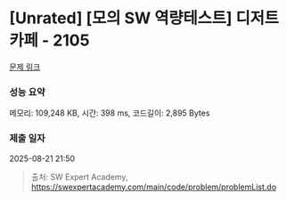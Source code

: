 # [Unrated] [모의 SW 역량테스트] 디저트 카페 - 2105 

[문제 링크](https://swexpertacademy.com/main/code/problem/problemDetail.do?contestProbId=AV5VwAr6APYDFAWu) 

### 성능 요약

메모리: 109,248 KB, 시간: 398 ms, 코드길이: 2,895 Bytes

### 제출 일자

2025-08-21 21:50



> 출처: SW Expert Academy, https://swexpertacademy.com/main/code/problem/problemList.do